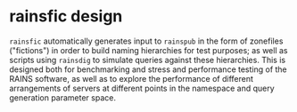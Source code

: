 # rainsfic design

`rainsfic` automatically generates input to `rainspub` in the form of zonefiles
("fictions") in order to build naming hierarchies for test purposes; as well
as scripts using `rainsdig` to simulate queries against these hierarchies. This
is designed both for benchmarking and stress and performance testing of the
RAINS software, as well as to explore the performance of different
arrangements of servers at different points in the namespace and query
generation parameter space.
